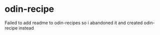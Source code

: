 # odin-recipe
Failed to add readme to odin-recipes so i abandoned it and created odin-recipe instead
